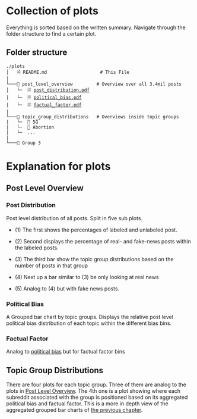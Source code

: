 # Collection of plots

Everything is sorted based on the written summary. Navigate through the folder structure to find a certain plot.

## Folder structure
<pre>
<code>./plots
│   🗎 README.md                    # This File
│   
└───📁 post_level_overview         # Overview over all 3.4mil posts 
│   └─  🗎 <a href="#post-distribution">post_distribution.pdf</a>
|   └─  🗎 <a href="#political-bias">political_bias.pdf</a>
|   └─  🗎 <a href="#factual-factor">factual_factor.pdf</a>
|
└───📁 topic_group_distributions   # Overviews inside topic groups
|   └─  📁 5G
|   └─  📁 Abortion
|   └─  ...
|
└───📁 Group 3</code>
</pre>

# Explanation for plots

## Post Level Overview

### Post Distribution
Post level distribution of all posts. Split in five sub plots.
- (1) The first shows the percentages of labeled and unlabeled post. 

- (2) Second displays the percentage of real- and fake-news posts within the labeled posts.

- (3) The third bar show the topic group distributions based on the number of posts in that group

- (4) Next up a bar similar to (3) be only looking at real news

- (5) Analog to (4) but with fake news posts.

### Political Bias

A Grouped bar chart by topic groups. Displays the relative post level political bias distribution of each topic within the different bias bins.

### Factual Factor

Analog to [political bias](#political-bias) but for factual factor bins

## Topic Group Distributions
There are four plots for each topic group. Three of them are analog to the plots in [Post Level Overview](#post-level-overview). The 4th one is a plot showing where each subreddit associated with the group is positioned based on its aggregated political bias and factual factor. This is a more in depth view of the aggregated grouped bar charts of [the previous chapter](#post-level-overview).